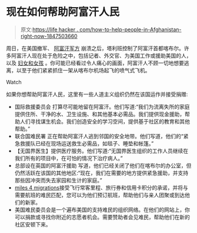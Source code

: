 # 现在如何帮助阿富汗人民

> 原文:[https://life hacker . com/how-to-help-people-in-Afghanistan-right-now-1847503660](https://lifehacker.com/how-to-help-people-in-afghanistan-right-now-1847503660)

周日，在美国撤军、 [阿富汗军方](https://www.washingtonpost.com/world/2021/08/15/afghanistan-military-collapse-taliban/) 崩溃之后，塔利班控制了阿富汗首都喀布尔。许多阿富汗人现在处于危险之中，包括记者、外交官、为美国工作或援助美国的人，以及 [妇女和女孩](https://www.nytimes.com/2021/08/17/opinion/malala-afghanistan-taliban-women.html) 。你可能已经看过令人痛心的画面，阿富汗人不顾一切地想要逃离，以至于他们紧紧抓住一架从喀布尔机场起飞的喷气式飞机。

Watch

如果你想帮助阿富汗人民，这里有一些人道主义组织仍然在该国运作并接受捐赠:

*   国际救援委员会 打算尽可能地留在阿富汗。他们写道:“我们为流离失所的家庭提供住所、干净的水、卫生设施、和其他基本必需品。我们提供现金援助，帮助人们寻找谋生机会。我们创造安全的学习空间，提供基于社区的教育和其他帮助。”
*   联合国难民署 正在帮助阿富汗人逃到邻国的安全地带。他们写道，他们的“紧急救援队已经在现场运送救生必需品，如毯子、睡垫和帐篷。”
*   【无国界医生】提供医疗服务。他们写道:“无国界医生组织的工作人员继续在我们所有的项目中，在可怕的情况下治疗病人。”
*   总部设在英国的阿富汗援助 写道，他们已经关闭了他们在喀布尔的办公室，但仍然活跃在该国的其他地区:“现在，我们在需要的地方提供紧急援助，并支持那些因冲突而失去家园和生计的家庭。”
*   [miles 4 migrations](https://miles4migrants.org/?__cf_chl_jschl_tk__=pmd_5d03b63b87b685aac55ec8e9d0850d3322d698e0-1629227352-0-gqNtZGzNAc2jcnBszQZO)接受飞行常客里程、旅行券和信用卡积分的承诺，并将与需要航班的难民匹配，您可以为他们预订航班，帮助他们与亲人团聚或到达他们的新家。
*   美国难民委员会是一个遍布美国的支持难民的组织网络。在他们的网站上，你可以捐款或寻找你附近的志愿者机会。需要赞助者会见难民，帮助他们在新的社区安顿下来。